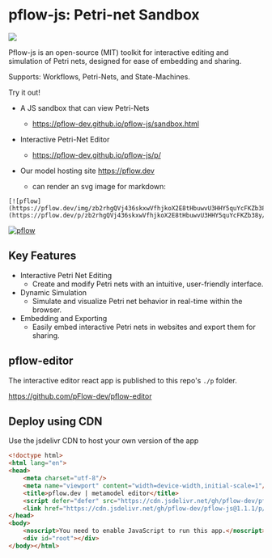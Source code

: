 # pflow-js: Petri-net Sandbox

[![](https://data.jsdelivr.com/v1/package/gh/pflow-dev/pflow-js/badge)](https://www.jsdelivr.com/package/gh/pflow-dev/pflow-js)

Pflow-js is an open-source (MIT) toolkit for
interactive editing and simulation of Petri nets,
designed for ease of embedding and sharing.

Supports: Workflows, Petri-Nets, and State-Machines.

Try it out!

- A JS sandbox that can view Petri-Nets
  - https://pflow-dev.github.io/pflow-js/sandbox.html

- Interactive Petri-Net Editor
  - https://pflow-dev.github.io/pflow-js/p/

- Our model hosting site https://pflow.dev 
  - can render an svg image for markdown:

```
[![pflow](https://pflow.dev/img/zb2rhgQVj436skxwVfhjkoX2E8tHbuwvU3HHY5quYcFKZb38y.svg)](https://pflow.dev/p/zb2rhgQVj436skxwVfhjkoX2E8tHbuwvU3HHY5quYcFKZb38y/)
```


[![pflow](https://pflow.dev/img/zb2rhgQVj436skxwVfhjkoX2E8tHbuwvU3HHY5quYcFKZb38y.svg)](https://pflow.dev/p/zb2rhgQVj436skxwVfhjkoX2E8tHbuwvU3HHY5quYcFKZb38y/)

Key Features
------------
- Interactive Petri Net Editing
  - Create and modify Petri nets with an intuitive, user-friendly interface.
- Dynamic Simulation
  - Simulate and visualize Petri net behavior in real-time within the browser.
- Embedding and Exporting
  - Easily embed interactive Petri nets in websites and export them for sharing.

## pflow-editor

The interactive editor react app is published to this repo's `./p` folder.

 https://github.com/pFlow-dev/pflow-editor

 ## Deploy using CDN

Use the jsdelivr CDN to host your own version of the app

```html
<!doctype html>
<html lang="en">
<head>
    <meta charset="utf-8"/>
    <meta name="viewport" content="width=device-width,initial-scale=1"/>
    <title>pflow.dev | metamodel editor</title>
    <script defer="defer" src="https://cdn.jsdelivr.net/gh/pflow-dev/pflow-js@1.1.1/p/static/js/main.6379664f.js"> </script>
    <link href="https://cdn.jsdelivr.net/gh/pflow-dev/pflow-js@1.1.1/p/static/css/main.63d515f3.css" rel="stylesheet">
</head>
<body>
    <noscript>You need to enable JavaScript to run this app.</noscript>
    <div id="root"></div>
</body></html>
```
